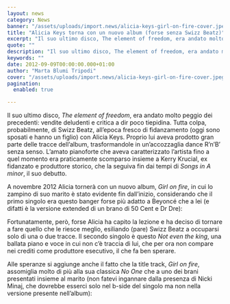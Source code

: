 ```yaml
---
layout: news
category: News
banner: "/assets/uploads/import.news/alicia-keys-girl-on-fire-cover.jpeg"
title: "Alicia Keys torna con un nuovo album (forse senza Swizz Beatz)"
excerpt: "Il suo ultimo disco, The element of freedom, era andato molto peggio dei precedenti: vendite deludenti e critica a dir poco tiepidina. Tutta colpa, probabilmente, di Swizz Beatz, all’epoca fresco di fidanzamento (oggi sono sposati e hanno un figlio) con Alicia Keys. Proprio lui aveva prodotto gran parte delle tracce dell’album, trasformandole in un’accozzaglia dance [&hellip"
quote: ""
description: "Il suo ultimo disco, The element of freedom, era andato molto peggio dei precedenti: vendite deludenti e critica a dir poco tiepidina. Tutta colpa, probabilmente, di Swizz Beatz, all’epoca fresco di fidanzamento (oggi sono sposati e hanno un figlio) con Alicia Keys. Proprio lui aveva prodotto gran parte delle tracce dell’album, trasformandole in un’accozzaglia dance [&hellip"
keywords: ""
date: 2012-09-09T00:00:00.000+01:00
author: "Marta Blumi Tripodi"
cover: "/assets/uploads/import.news/alicia-keys-girl-on-fire-cover.jpeg"
pagination:
  enabled: true

---
```


Il suo ultimo disco, _The element of freedom_, era andato molto peggio dei precedenti: vendite deludenti e critica a dir poco tiepidina. Tutta colpa, probabilmente, di Swizz Beatz, all’epoca fresco di fidanzamento (oggi sono sposati e hanno un figlio) con Alicia Keys. Proprio lui aveva prodotto gran parte delle tracce dell’album, trasformandole in un’accozzaglia dance R’n’B’ senza senso. L’amato pianoforte che aveva caratterizzato l’artista fino a quel momento era praticamente scomparso insieme a Kerry Krucial, ex fidanzato e produttore storico, che la seguiva fin dai tempi di _Songs in A minor_, il suo debutto.

A novembre 2012 Alicia tornerà con un nuovo album, _Girl on fire_, in cui lo zampino di suo marito è stato evidente fin dall’inizio, considerando che il primo singolo era questo banger forse più adatto a Beyoncé che a lei (e difatti è la versione extended di un brano di 50 Cent e Dr Dre):  

Fortunatamente, però, forse Alicia ha capito la lezione e ha deciso di tornare a fare quello che le riesce meglio, esiliando (pare) Swizz Beatz a occuparsi solo di una o due tracce. Il secondo singolo è questo _Not even the king_, una ballata piano e voce in cui non c’è traccia di lui, che per ora non compare nei crediti come produttore esecutivo, il che fa ben sperare.  

Alle speranze si aggiunge anche il fatto che la title track, _Girl on fire_, assomiglia molto di più alla sua classica _No One_ che a uno dei brani presentati insieme al marito (non fatevi ingannare dalla presenza di Nicki Minaj, che dovrebbe esserci solo nel b-side del singolo ma non nella versione presente nell’album):  